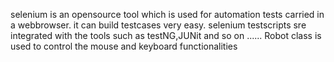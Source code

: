 selenium is an opensource tool which is used for automation tests carried in a webbrowser.
it can build testcases very easy.
selenium testscripts sre integrated with the tools such as testNG,JUNit and so on ......
Robot class is used to control the mouse and keyboard functionalities
